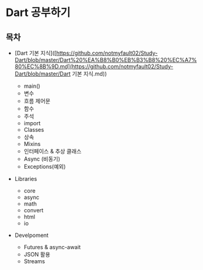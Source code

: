 # Dart 공부하기

## 목차

* [Dart 기본 지식]([https://github.com/notmyfault02/Study-Dart/blob/master/Dart%20%EA%B8%B0%EB%B3%B8%20%EC%A7%80%EC%8B%9D.md](https://github.com/notmyfault02/Study-Dart/blob/master/Dart 기본 지식.md))

  * main()
  * 변수
  * 흐름 제어문
  * 함수
  * 주석
  * import
  * Classes
  * 상속
  * Mixins
  * 인터페이스 & 추상 클래스
  * Async (비동기)
  * Exceptions(예외)

  

* Libraries

  * core
  * async
  * math
  * convert
  * html
  * io

  

* Develpoment

  * Futures & async-await
  * JSON 활용
  * Streams